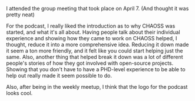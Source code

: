 I attended the group meeting that took place on April 7. (And thought it was pretty neat)

For the podcast, I really liked the introduction as to why CHAOSS was started, and what it's all about. Having people talk
about their individual experience and showing how they came to work on CHAOSS helped, I thought, reduce it into a more
comprehensive idea. Reducing it down made it seem a ton more friendly, and it felt like you could start helping just the same.
Also, another thing that helped break it down was a lot of different people's stories of how they got involved with open-source
projects. Showing that you don't have to have a PHD-level experience to be able to help out really made it seem possible to do.

Also, after being in the weekly meetup, I think that the logo for the podcast looks cool.
